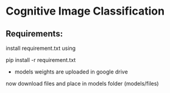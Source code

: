
# Cognitive Image Classification

## Requirements:

install requirement.txt using 

pip install -r requirement.txt

 * models weights are uploaded in google drive 

now download files and place in models folder (models/files)
